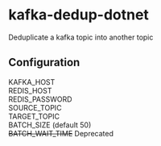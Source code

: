 # kafka-dedup-dotnet
Deduplicate a kafka topic into another topic

## Configuration
KAFKA_HOST  
REDIS_HOST  
REDIS_PASSWORD  
SOURCE_TOPIC  
TARGET_TOPIC  
BATCH_SIZE  (default 50)  
~~BATCH_WAIT_TIME~~ Deprecated

